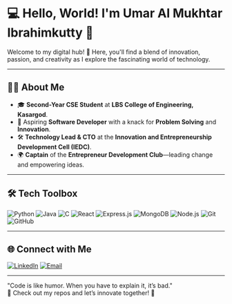 # 💻 Hello, World! I'm Umar Al Mukhtar Ibrahimkutty 👋  

Welcome to my digital hub! 🚀 Here, you'll find a blend of innovation, passion, and creativity as I explore the fascinating world of technology.  

---

## 🧑‍💻 About Me  
- 🎓 **Second-Year CSE Student** at **LBS College of Engineering, Kasargod**.  
- 🎯 Aspiring **Software Developer** with a knack for **Problem Solving** and **Innovation**.  
- 🛠️ **Technology Lead & CTO** at the **Innovation and Entrepreneurship Development Cell (IEDC)**.  
- 🌍 **Captain** of the **Entrepreneur Development Club**—leading change and empowering ideas. 

---

## 🛠️ Tech Toolbox  
![Python](https://img.shields.io/badge/Python-%2314354C.svg?style=for-the-badge&logo=python&logoColor=white) ![Java](https://img.shields.io/badge/Java-%23ED8B00.svg?style=for-the-badge&logo=java&logoColor=white) ![C](https://img.shields.io/badge/C-%2300599C.svg?style=for-the-badge&logo=c&logoColor=white) ![React](https://img.shields.io/badge/React-%2320232a.svg?style=for-the-badge&logo=react&logoColor=%2361DAFB) ![Express.js](https://img.shields.io/badge/Express.js-%23404d59.svg?style=for-the-badge&logo=express&logoColor=%2361DAFB) ![MongoDB](https://img.shields.io/badge/MongoDB-%2347A248.svg?style=for-the-badge&logo=mongodb&logoColor=white) ![Node.js](https://img.shields.io/badge/Node.js-%23339933.svg?style=for-the-badge&logo=node.js&logoColor=white) ![Git](https://img.shields.io/badge/Git-%23F05033.svg?style=for-the-badge&logo=git&logoColor=white) ![GitHub](https://img.shields.io/badge/GitHub-%23181717.svg?style=for-the-badge&logo=github&logoColor=white)

---

## 🌐 Connect with Me  
[![LinkedIn](https://img.shields.io/badge/LinkedIn-%230077B5.svg?style=for-the-badge&logo=linkedin&logoColor=white)](https://www.linkedin.com/in/umaralmukhtaribrahimkutty)     [![Email](https://img.shields.io/badge/Email-D14836?style=for-the-badge&logo=gmail&logoColor=white)](mailto:umar1868807@gmail.com)  

---

"Code is like humor. When you have to explain it, it’s bad."  
🔗 Check out my repos and let’s innovate together! 🚀  
